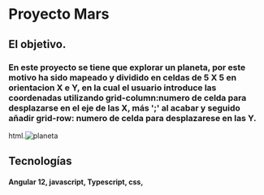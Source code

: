 # Proyecto Mars

## El objetivo.
### En este proyecto se tiene que explorar un planeta, por este motivo ha sido mapeado y dividido en celdas de 5 X 5 en orientacion X e Y, en la cual el usuario introduce las coordenadas utilizando grid-column:numero de celda para desplazarse en el eje de las X, más ';' al acabar y seguido añadir grid-row: numero de celda para desplazarese en las Y.

html.![planeta](https://user-images.githubusercontent.com/91413466/149756517-06a0a228-ca63-48b1-beb9-618dfc4bc974.JPG)


## Tecnologías
#### Angular 12,  javascript,  Typescript,  css,  
